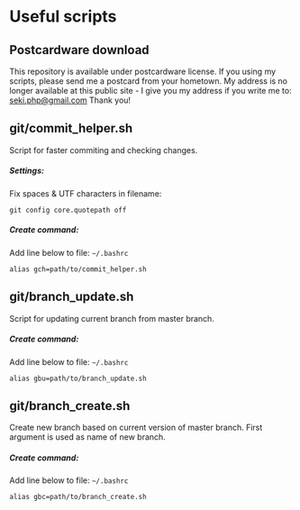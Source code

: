 # Useful scripts

## Postcardware download
This repository is available under postcardware license. If you using my scripts, please send me a postcard from your hometown. My address is no longer available at this public site - I give you my address if you write me to: seki.php@gmail.com Thank you!

## git/commit_helper.sh
Script for faster commiting and checking changes.

##### Settings:
Fix spaces & UTF characters in filename:
```
git config core.quotepath off
```
##### Create command:

Add line below to file: `~/.bashrc`
```
alias gch=path/to/commit_helper.sh
```

## git/branch_update.sh
Script for updating current branch from master branch.

##### Create command:

Add line below to file: `~/.bashrc`
```
alias gbu=path/to/branch_update.sh
```

## git/branch_create.sh
Create new branch based on current version of master branch. First argument is used as name of new branch.

##### Create command:

Add line below to file: `~/.bashrc`
```
alias gbc=path/to/branch_create.sh
```